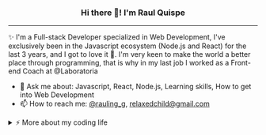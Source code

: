 <h3 align="center">Hi there 👋! I'm Raul Quispe</h3>

---
✨ I'm a Full-stack Developer specialized in Web Development, I've exclusively been in the Javascript ecosystem (Node.js and React) for the last 3 years, and I got to love it 💓. I'm very keen to make the world a better place through programming, that is why in my last job I worked as a Front-end Coach at @Laboratoria 


- 💬 Ask me about: Javascript, React, Node.js, Learning skills, How to get into Web Development
- 📫 How to reach me: [@rauling_g](https://twitter.com/rauling_g), relaxedchild@gmail.com

<details>
<summary>⚡️ More about my coding life</summary>
<br />
  
<p align="center">
  <img height="50%" width="auto" src ="https://github-readme-stats.vercel.app/api/top-langs/?username=raulingg&layout=compact&theme=cobalt2&bg_color=00000000&hide=php&hide_border=true">
  <img height="50%" width="auto" src ="https://github-readme-stats.vercel.app/api?username=raulingg&show_icons=true&count_private=true&theme=cobalt2&hide_border=true&bg_color=00000000">
  <img src ="https://github-readme-streak-stats.herokuapp.com?user=raulingg&theme=highcontrast&hide_border=true&date_format=M%20j%5B%2C%20Y%5D&sideLabels=F3C500&currStreakNum=5287FE&sideNums=5287FE&ring=F3C500&fire=F3C500&stroke=F3C500&currStreakLabel=F3C500&background=0d1117">
</p>
